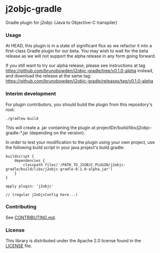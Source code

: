 # j2objc-gradle
Gradle plugin for j2objc (Java to Objective-C transpiler)

### Usage
At HEAD, this plugin is in a state of significant flux as we refactor it into a first-class Gradle plugin for our beta.
You may wish to wait for the beta release as we will not support the alpha release in any form going forward.

If you still want to try our alpha release, please see instructions at tag
https://github.com/brunobowden/j2objc-gradle/tree/v0.1.0-alpha instead, and download the release
at the same tag: https://github.com/brunobowden/j2objc-gradle/releases/tag/v0.1.0-alpha

### Interim development
For plugin contributors, you should build the plugin from this repository's root:
```
./gradlew build
```

This will create a .jar containing the plugin at projectDir/build/libs/j2objc-gradle-*.jar (depending on the version).

In order to test your modification to the plugin using your own project, use the following build script in your
java project's build.gradle:
```
buildscript {
    dependencies {
        classpath files('/PATH_TO_J2OBJC_PLUGIN/j2objc-gradle/build/libs/j2objc-gradle-0.1.0-alpha.jar')
    }
}

apply plugin: 'j2objc'

// (regular j2objcConfig here...)
```


### Contributing
See [CONTRIBUTING.md](CONTRIBUTING.md#quick-start).

### License

This library is distributed under the Apache 2.0 license found in the
[LICENSE](./LICENSE) file.
